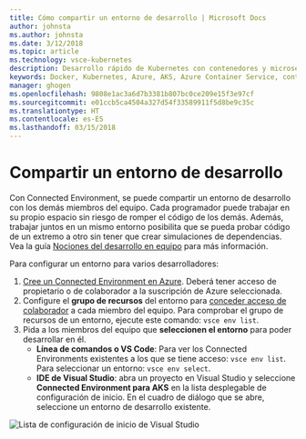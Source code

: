 ```yaml
---
title: Cómo compartir un entorno de desarrollo | Microsoft Docs
author: johnsta
ms.author: johnsta
ms.date: 3/12/2018
ms.topic: article
ms.technology: vsce-kubernetes
description: Desarrollo rápido de Kubernetes con contenedores y microservicios en Azure
keywords: Docker, Kubernetes, Azure, AKS, Azure Container Service, contenedores
manager: ghogen
ms.openlocfilehash: 9808e1ac3a6d7b3381b807bc0ce209e15f3e97cf
ms.sourcegitcommit: e01ccb5ca4504a327d54f33589911f5d8be9c35c
ms.translationtype: HT
ms.contentlocale: es-ES
ms.lasthandoff: 03/15/2018
---
```

# <a name="share-a-development-environment"></a>Compartir un entorno de desarrollo

Con Connected Environment, se puede compartir un entorno de desarrollo con los demás miembros del equipo. Cada programador puede trabajar en su propio espacio sin riesgo de romper el código de los demás. Además, trabajar juntos en un mismo entorno posibilita que se pueda probar código de un extremo a otro sin tener que crear simulaciones de dependencias. Vea la guía [Nociones del desarrollo en equipo](../get-started-nodejs-06.md) para más información.

Para configurar un entorno para varios desarrolladores:
1. [Cree un Connected Environment en Azure](../get-started.md). Deberá tener acceso de propietario o de colaborador a la suscripción de Azure seleccionada.
1. Configure el **grupo de recursos** del entorno para [conceder acceso de colaborador](https://docs.microsoft.com/en-us/azure/active-directory/role-based-access-control-configure) a cada miembro del equipo. Para comprobar el grupo de recursos de un entorno, ejecute este comando: `vsce env list`.
1. Pida a los miembros del equipo que **seleccionen el entorno** para poder desarrollar en él.
     * **Línea de comandos o VS Code**: Para ver los Connected Environments existentes a los que se tiene acceso: `vsce env list`. Para seleccionar un entorno: `vsce env select`.
     * **IDE de Visual Studio**: abra un proyecto en Visual Studio y seleccione **Connected Environment para AKS** en la lista desplegable de configuración de inicio. En el cuadro de diálogo que se abre, seleccione un entorno de desarrollo existente.

![Lista de configuración de inicio de Visual Studio](../images/LaunchSettings.png)